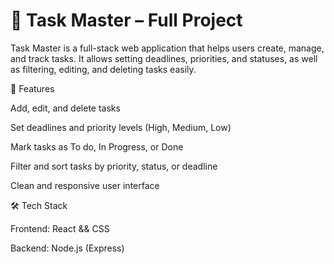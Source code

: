 # 📝 Task Master – Full Project

Task Master is a full-stack web application that helps users create, manage, and track tasks.
It allows setting deadlines, priorities, and statuses, as well as filtering, editing, and deleting tasks easily.

🚀 Features

Add, edit, and delete tasks

Set deadlines and priority levels (High, Medium, Low)

Mark tasks as To do, In Progress, or Done

Filter and sort tasks by priority, status, or deadline

Clean and responsive user interface

🛠️ Tech Stack

Frontend: React && CSS

Backend: Node.js (Express)
